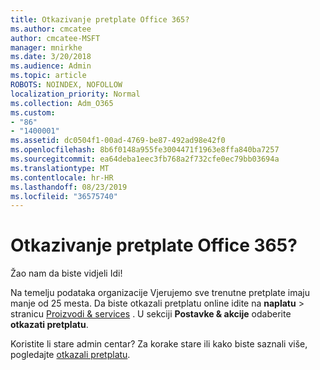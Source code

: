 ```yaml
---
title: Otkazivanje pretplate Office 365?
ms.author: cmcatee
author: cmcatee-MSFT
manager: mnirkhe
ms.date: 3/20/2018
ms.audience: Admin
ms.topic: article
ROBOTS: NOINDEX, NOFOLLOW
localization_priority: Normal
ms.collection: Adm_O365
ms.custom:
- "86"
- "1400001"
ms.assetid: dc0504f1-00ad-4769-be87-492ad98e42f0
ms.openlocfilehash: 8b6f0148a955fe3004471f1963e8ffa840ba7257
ms.sourcegitcommit: ea64deba1eec3fb768a2f732cfe0ec79bb03694a
ms.translationtype: MT
ms.contentlocale: hr-HR
ms.lasthandoff: 08/23/2019
ms.locfileid: "36575740"
---
```

# <a name="canceling-your-office-365-subscription"></a>Otkazivanje pretplate Office 365?

Žao nam da biste vidjeli Idi!
  
Na temelju podataka organizacije Vjerujemo sve trenutne pretplate imaju manje od 25 mesta. Da biste otkazali pretplatu online idite na **naplatu** \> stranicu [Proizvodi & services](https://go.microsoft.com/fwlink/p/?linkid=842054) . U sekciji **Postavke & akcije** odaberite **otkazati pretplatu**.
  
Koristite li stare admin centar? Za korake stare ili kako biste saznali više, pogledajte [otkazali pretplatu](https://docs.microsoft.com/office365/admin/subscriptions-and-billing/cancel-your-subscription).
